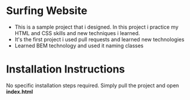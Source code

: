# Surfing Website

 - This is a sample project that i designed. In this project i practice my HTML and CSS skills and new techniques i learned.
 - It's the first project i used pull requests and learned new technologies
 - Learned BEM technology and used it naming classes

# Installation Instructions
No specific installation steps required. Simply pull the project and open __index.html__
